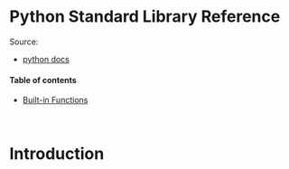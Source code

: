 # Python Standard Library Reference

Source:
* [python docs](https://docs.python.org/3/library/)

#### Table of contents

* [Built-in Functions](#built--in-functions)

&nbsp;
# Introduction